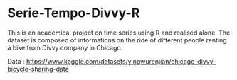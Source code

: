 # Serie-Tempo-Divvy-R

This is an academical project on time series using R and realised alone. The dataset is composed of informations on the ride of different people renting a bike from Divvy company in Chicago.

Data : https://www.kaggle.com/datasets/yingwurenjian/chicago-divvy-bicycle-sharing-data
